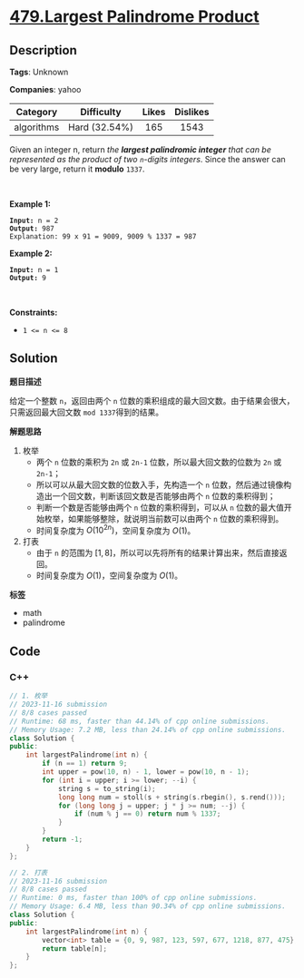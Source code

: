 # [479.Largest Palindrome Product](https://leetcode.com/problems/largest-palindrome-product/description/)

## Description

**Tags**: Unknown

**Companies**: yahoo

|  Category  |  Difficulty   | Likes | Dislikes |
| :--------: | :-----------: | :---: | :------: |
| algorithms | Hard (32.54%) |  165  |   1543   |

<p>Given an integer n, return <em>the <strong>largest palindromic integer</strong> that can be represented as the product of two <code>n</code>-digits integers</em>. Since the answer can be very large, return it <strong>modulo</strong> <code>1337</code>.</p>
<p>&nbsp;</p>
<p><strong class="example">Example 1:</strong></p>
<pre><code><strong>Input:</strong> n = 2
<strong>Output:</strong> 987
Explanation: 99 x 91 = 9009, 9009 % 1337 = 987</code></pre>
<p><strong class="example">Example 2:</strong></p>
<pre><code><strong>Input:</strong> n = 1
<strong>Output:</strong> 9</code></pre>
<p>&nbsp;</p>
<p><strong>Constraints:</strong></p>
<ul>
  <li><code>1 &lt;= n &lt;= 8</code></li>
</ul>

## Solution

**题目描述**

给定一个整数 `n`，返回由两个 `n` 位数的乘积组成的最大回文数。由于结果会很大，只需返回最大回文数 `mod 1337`得到的结果。

**解题思路**

1. 枚举
   - 两个 `n` 位数的乘积为 `2n` 或 `2n-1` 位数，所以最大回文数的位数为 `2n` 或 `2n-1`；
   - 所以可以从最大回文数的位数入手，先构造一个 `n` 位数，然后通过镜像构造出一个回文数，判断该回文数是否能够由两个 `n` 位数的乘积得到；
   - 判断一个数是否能够由两个 `n` 位数的乘积得到，可以从 `n` 位数的最大值开始枚举，如果能够整除，就说明当前数可以由两个 `n` 位数的乘积得到。
   - 时间复杂度为 $O(10^{2n})$，空间复杂度为 $O(1)$。
2. 打表
   - 由于 `n` 的范围为 $[1, 8]$，所以可以先将所有的结果计算出来，然后直接返回。
   - 时间复杂度为 $O(1)$，空间复杂度为 $O(1)$。

**标签**

- math
- palindrome

<!-- code start -->
## Code

### C++

```cpp
// 1. 枚举
// 2023-11-16 submission
// 8/8 cases passed
// Runtime: 68 ms, faster than 44.14% of cpp online submissions.
// Memory Usage: 7.2 MB, less than 24.14% of cpp online submissions.
class Solution {
public:
    int largestPalindrome(int n) {
        if (n == 1) return 9;
        int upper = pow(10, n) - 1, lower = pow(10, n - 1);
        for (int i = upper; i >= lower; --i) {
            string s = to_string(i);
            long long num = stoll(s + string(s.rbegin(), s.rend()));
            for (long long j = upper; j * j >= num; --j) {
                if (num % j == 0) return num % 1337;
            }
        }
        return -1;
    }
};
```

```cpp
// 2. 打表
// 2023-11-16 submission
// 8/8 cases passed
// Runtime: 0 ms, faster than 100% of cpp online submissions.
// Memory Usage: 6.4 MB, less than 90.34% of cpp online submissions.
class Solution {
public:
    int largestPalindrome(int n) {
        vector<int> table = {0, 9, 987, 123, 597, 677, 1218, 877, 475};
        return table[n];
    }
};
```

<!-- code end -->
